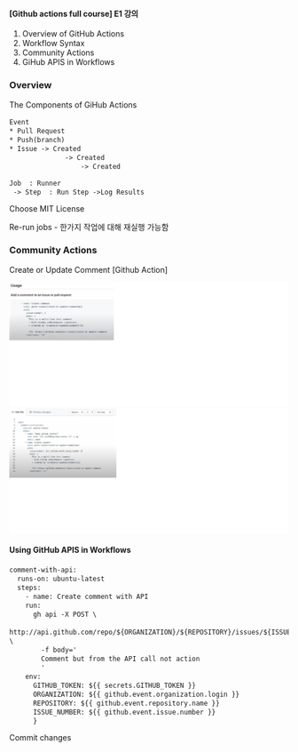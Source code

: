 #### [Github actions full course] E1 강의

  1. Overview of GitHub Actions
  2. Workflow Syntax
  3. Community Actions
  4. GiHub APIS in Workflows

### Overview
The Components of GiHub Actions
```
Event
* Pull Request
* Push(branch)
* Issue -> Created 
              -> Created
                  -> Created
```

```
Job  : Runner
 -> Step  : Run Step ->Log Results
```

Choose MIT License

Re-run jobs - 한가지 작업에 대해 재실행 가능함


### Community Actions
Create or Update Comment [Github Action] </br>

![github_community.jpg](github_community.jpg)
![community_actions.jpg](community_actions.jpg)


#### Using GitHub APIS in Workflows

```
comment-with-api:
  runs-on: ubuntu-latest
  steps:
    - name: Create comment with API
    run:
      gh api -X POST \
        http://api.github.com/repo/${ORGANIZATION}/${REPOSITORY}/issues/${ISSUE_NUMBER/comments \
        -f body='
        Comment but from the API call not action
        '
    env:
      GITHUB_TOKEN: ${{ secrets.GITHUB_TOKEN }}
      ORGANIZATION: ${{ github.event.organization.login }}
      REPOSITORY: ${{ github.event.repository.name }}
      ISSUE_NUMBER: ${{ github.event.issue.number }}
      }
```

Commit changes
